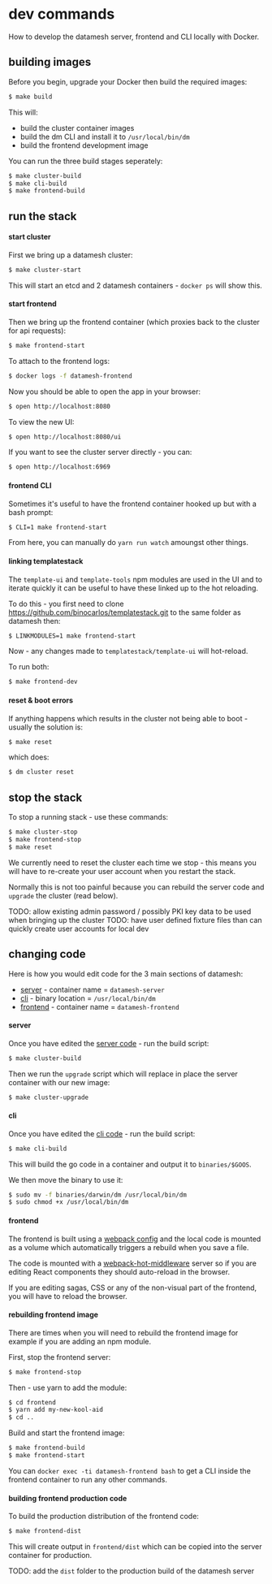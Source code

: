 # dev commands

How to develop the datamesh server, frontend and CLI locally with Docker.

## building images

Before you begin, upgrade your Docker then build the required images:

```bash
$ make build
```

This will:

 * build the cluster container images
 * build the dm CLI and install it to `/usr/local/bin/dm`
 * build the frontend development image

You can run the three build stages seperately:

```bash
$ make cluster-build
$ make cli-build
$ make frontend-build
```

## run the stack

#### start cluster
First we bring up a datamesh cluster:

```bash
$ make cluster-start
```

This will start an etcd and 2 datamesh containers - `docker ps` will show this.

#### start frontend
Then we bring up the frontend container (which proxies back to the cluster for api requests):

```bash
$ make frontend-start
```

To attach to the frontend logs:

```bash
$ docker logs -f datamesh-frontend
```

Now you should be able to open the app in your browser:

```bash
$ open http://localhost:8080
```

To view the new UI:

```bash
$ open http://localhost:8080/ui
```

If you want to see the cluster server directly - you can:

```bash
$ open http://localhost:6969
```

#### frontend CLI

Sometimes it's useful to have the frontend container hooked up but with a bash prompt:

```bash
$ CLI=1 make frontend-start
```

From here, you can manually do `yarn run watch` amoungst other things.

#### linking templatestack

The `template-ui` and `template-tools` npm modules are used in the UI and to iterate quickly it can be useful to have these linked up to the hot reloading.

To do this - you first need to clone https://github.com/binocarlos/templatestack.git to the same folder as datamesh then:

```bash
$ LINKMODULES=1 make frontend-start
```

Now - any changes made to `templatestack/template-ui` will hot-reload.

To run both:

```bash
$ make frontend-dev
```

#### reset & boot errors

If anything happens which results in the cluster not being able to boot - usually the solution is:

```bash
$ make reset
```

which does:

```bash
$ dm cluster reset
```

## stop the stack

To stop a running stack - use these commands:

```bash
$ make cluster-stop
$ make frontend-stop
$ make reset
```

We currently need to reset the cluster each time we stop - this means you will have to re-create your user account when you restart the stack.

Normally this is not too painful because you can rebuild the server code and `upgrade` the cluster (read below).

TODO: allow existing admin password / possibly PKI key data to be used when bringing up the cluster
TODO: have user defined fixture files than can quickly create user accounts for local dev

## changing code

Here is how you would edit code for the 3 main sections of datamesh:

 * [server](cmd/datamesh-server) - container name = `datamesh-server`
 * [cli](cmd/dm) - binary location = `/usr/local/bin/dm`
 * [frontend](frontend) - container name = `datamesh-frontend`

#### server

Once you have edited the [server code](cmd/datamesh-server) - run the build script:

```bash
$ make cluster-build
```

Then we run the `upgrade` script which will replace in place the server container with our new image:

```bash
$ make cluster-upgrade
```

#### cli

Once you have edited the [cli code](cmd/dm) - run the build script:

```bash
$ make cli-build
```

This will build the go code in a container and output it to `binaries/$GOOS`.

We then move the binary to use it:

```bash
$ sudo mv -f binaries/darwin/dm /usr/local/bin/dm
$ sudo chmod +x /usr/local/bin/dm
```

#### frontend

The frontend is built using a [webpack config](frontend/webpack.config.js) and the local code is mounted as a volume which automatically triggers a rebuild when you save a file.

The code is mounted with a [webpack-hot-middleware](https://github.com/glenjamin/webpack-hot-middleware) server so if you are editing React components they should auto-reload in the browser.

If you are editing sagas, CSS or any of the non-visual part of the frontend, you will have to reload the browser.

#### rebuilding frontend image

There are times when you will need to rebuild the frontend image for example if you are adding an npm module.

First, stop the frontend server:

```bash
$ make frontend-stop
```

Then - use yarn to add the module:

```bash
$ cd frontend
$ yarn add my-new-kool-aid
$ cd ..
```

Build and start the frontend image:

```bash
$ make frontend-build
$ make frontend-start
```

You can `docker exec -ti datamesh-frontend bash` to get a CLI inside the frontend container to run any other commands.

#### building frontend production code

To build the production distribution of the frontend code:

```bash
$ make frontend-dist
```

This will create output in `frontend/dist` which can be copied into the server container for production.

TODO: add the `dist` folder to the production build of the datamesh server

